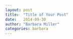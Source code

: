 ```yaml
---
layout: post
title:  "Title of Your Post"
date:   2014-09-30
author: "Barbara Miller"
categories: barbara
---
```

